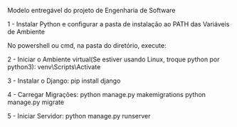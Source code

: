 Modelo entregável do projeto de Engenharia de Software

1 - Instalar Python e configurar a pasta de instalação ao PATH das Variáveis de Ambiente

No powershell ou cmd, na pasta do diretório, execute: 

2 - Iniciar o Ambiente virtual(Se estiver usando Linux, troque python por python3): 
venv\Scripts\Activate

3 - Instalar o Django:
pip install django

4 - Carregar Migrações: 
python manage.py makemigrations
python manage.py migrate

5  - Iniciar Servidor:
python manage.py runserver
